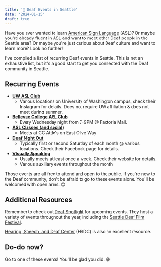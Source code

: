 ```yaml
---
title: '🧏 Deaf Events in Seattle'
date: '2024-01-15'
draft: true
---
```


Have you ever wanted to learn [American Sign Language](https://en.wikipedia.org/wiki/American_Sign_Language) (ASL)? Or maybe you're already fluent in ASL and want to meet other Deaf people in the Seattle area? Or maybe you're just curious about Deaf culture and want to learn more? Look no further!

I've compiled a list of recurring Deaf events in Seattle. This is not an exhaustive list, but it's a good start to get you connected with the Deaf community in Seattle.

## Recurring Events

- [**UW ASL Club**](https://www.instagram.com/uwaslclub/)
  - Various locations on University of Washington campus, check their Instagram for details. Does not require UW affiliation & does not meet during summer.
- [**Bellevue College ASL Club**](https://studentweb.bellevuecollege.edu/asl/)
  - Every Wednesday night from 7-9PM @ Factoria Mall.
- [**ASL Classes (and social)**](https://www.facebook.com/groups/aslatthecuff/)
  - Meets at CC Attle's on East Olive Way
- [**Deaf Night Out**](https://www.facebook.com/DeafNightOutSeattle/)
  - Typically first or second Saturday of each month @ various locations. Check their Facebook page for details.
- [**Visually Speaking**](https://www.visuallyspeaking.info/)
  - Usually meets at least once a week. Check their website for details.
  - Various auxiliary events throughout the month

Those events are all free to attend and open to the public. If you're new to the Deaf community, don't be afraid to go to these events alone. You'll be welcomed with open arms. 😊

## Additional Resources

Remember to check out [Deaf Spotlight](https://www.deafspotlight.org/) for upcoming events. They host a variety of events throughout the year, including the [Seattle Deaf Film Festival](https://www.deafspotlight.org/sdff).

[Hearing, Speech, and Deaf Center](https://hsdc.org) (HSDC) is also an excellent resource.

## Do-do now?

Go to one of these events! You'll be glad you did. 😁
